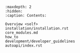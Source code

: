 
```{include} ../../README.md
```

```{toctree}
:maxdepth: 2
:hidden:
:caption: Contents:

Overview <self>
installation/installation.rst
core_modules.md
how_to
development/developer_guidelines
autoapi/index.rst
```